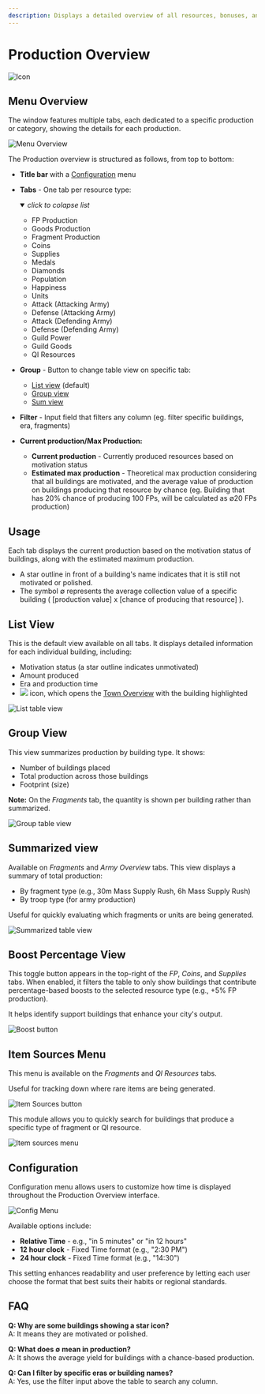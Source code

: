 ```yaml
---
description: Displays a detailed overview of all resources, bonuses, and items produced in your city.
---
```


# Production Overview

![Icon](./.images/production-overview-icon.png)


## Menu Overview

The window features multiple tabs, each dedicated to a specific production or category, showing the details for each production.

![Menu Overview](./.images/menu-layout.png)

The Production overview is structured as follows, from top to bottom:
- **Title bar** with a [Configuration](#configuration) menu
- **Tabs** - One tab per resource type:
  <details open><summary><i>click to colapse list</i></summary>

  - FP Production
  - Goods Production
  - Fragment Production
  - Coins
  - Supplies
  - Medals
  - Diamonds
  - Population
  - Happiness
  - Units
  - Attack (Attacking Army)
  - Defense (Attacking Army)
  - Attack (Defending Army)
  - Defense (Defending Army)
  - Guild Power
  - Guild Goods
  - QI Resources

  </details>

- **Group** - Button to change table view on specific tab:
  - [List view](#list-view) (default)
  - [Group view](#group-view)
  - [Sum view](#summarized-view)
- **Filter** - Input field that filters any column (eg. filter specific buildings, era, fragments)
- **Current production/Max Production:**
   - **Current production** - Currently produced resources based on motivation status
   - **Estimated max production** - Theoretical max production considering that all buildings are motivated, and the average value of production on buildings producing that resource by chance (eg. Building that has 20% chance of producing 100 FPs, will be calculated as ∅20 FPs production)

## Usage

Each tab displays the current production based on the motivation status of buildings, along with the estimated maximum production.

 - A star outline in front of a building's name indicates that it is still not motivated or polished.
 - The symbol ∅ represents the average collection value of a specific building ( [production value] x [chance of producing that resource] ).

## List View

This is the default view available on all tabs. It displays detailed information for each individual building, including:
- Motivation status (a star outline indicates unmotivated)
- Amount produced
- Era and production time
- ![](../fp-investments/.images/visible.png) icon, which opens the [Town Overview](../town/README.md) with the building highlighted


![List table view](./.images/view-list.png)

## Group View

This view summarizes production by building type. It shows:
- Number of buildings placed
- Total production across those buildings
- Footprint (size)

**Note:** On the *Fragments* tab, the quantity is shown per building rather than summarized.

![Group table view](./.images/view-group.png)

## Summarized view

Available on *Fragments* and *Army Overview* tabs. This view displays a summary of total production:
- By fragment type (e.g., 30m Mass Supply Rush, 6h Mass Supply Rush)
- By troop type (for army production)

Useful for quickly evaluating which fragments or units are being generated.

![Summarized table view](./.images/view-sum.png)

## Boost Percentage View

This toggle button appears in the top-right of the *FP*, *Coins*, and *Supplies* tabs. When enabled, it filters the table to only show buildings that contribute percentage-based boosts to the selected resource type (e.g., +5% FP production).

It helps identify support buildings that enhance your city's output.

![Boost button](./.images/boost-button.png)

## Item Sources Menu

This menu is available on the *Fragments* and *QI Resources* tabs. 

Useful for tracking down where rare items are being generated.

![Item Sources button](./.images/item-button.png)

This module allows you to quickly search for buildings that produce a specific type of fragment or QI resource.

![Item sources menu](./.images/menu-item-sources.png)

## Configuration

Configuration menu allows users to customize how time is displayed throughout the Production Overview interface. 

![Config Menu](./.images/config-menu.png)

Available options include:
- **Relative Time** - e.g., "in 5 minutes" or "in 12 hours"
- **12 hour clock** - Fixed Time format (e.g., "2:30 PM")
- **24 hour clock** - Fixed Time format (e.g., "14:30")

This setting enhances readability and user preference by letting each user choose the format that best suits their habits or regional standards.

## FAQ

**Q: Why are some buildings showing a star icon?**<br>
A: It means they are motivated or polished.

**Q: What does ∅ mean in production?**<br>
A: It shows the average yield for buildings with a chance-based production.

**Q: Can I filter by specific eras or building names?**<br>
A: Yes, use the filter input above the table to search any column.